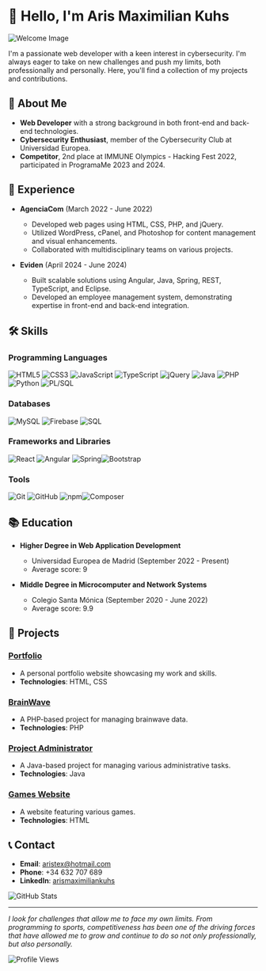 # 👋 Hello, I'm Aris Maximilian Kuhs

![Welcome Image](https://via.placeholder.com/800x200/ff0000/ffffff?text=Welcome+to+my+GitHub+Profile!&size=50)

I'm a passionate web developer with a keen interest in cybersecurity. I'm always eager to take on new challenges and push my limits, both professionally and personally. Here, you'll find a collection of my projects and contributions.

## 🚀 About Me
- **Web Developer** with a strong background in both front-end and back-end technologies.
- **Cybersecurity Enthusiast**, member of the Cybersecurity Club at Universidad Europea.
- **Competitor**, 2nd place at IMMUNE Olympics - Hacking Fest 2022, participated in ProgramaMe 2023 and 2024.

## 💼 Experience
- **AgenciaCom** (March 2022 - June 2022)
  - Developed web pages using HTML, CSS, PHP, and jQuery.
  - Utilized WordPress, cPanel, and Photoshop for content management and visual enhancements.
  - Collaborated with multidisciplinary teams on various projects.

- **Eviden** (April 2024 - June 2024)
  - Built scalable solutions using Angular, Java, Spring, REST, TypeScript, and Eclipse.
  - Developed an employee management system, demonstrating expertise in front-end and back-end integration.

## 🛠️ Skills
### Programming Languages
![HTML5](https://img.shields.io/badge/HTML5-E34F26?style=for-the-badge&logo=html5&logoColor=white) ![CSS3](https://img.shields.io/badge/CSS3-1572B6?style=for-the-badge&logo=css3&logoColor=white) ![JavaScript](https://img.shields.io/badge/JavaScript-F7DF1E?style=for-the-badge&logo=javascript&logoColor=black) ![TypeScript](https://img.shields.io/badge/TypeScript-007ACC?style=for-the-badge&logo=typescript&logoColor=white) ![jQuery](https://img.shields.io/badge/jQuery-0769AD?style=for-the-badge&logo=jquery&logoColor=white) ![Java](https://img.shields.io/badge/Java-007396?style=for-the-badge&logo=java&logoColor=white) ![PHP](https://img.shields.io/badge/PHP-777BB4?style=for-the-badge&logo=php&logoColor=white) ![Python](https://img.shields.io/badge/Python-3776AB?style=for-the-badge&logo=python&logoColor=white) ![PL/SQL](https://img.shields.io/badge/PL%2FSQL-336791?style=for-the-badge&logo=oracle&logoColor=white)

### Databases
![MySQL](https://img.shields.io/badge/MySQL-4479A1?style=for-the-badge&logo=mysql&logoColor=white) ![Firebase](https://img.shields.io/badge/Firebase-FFCA28?style=for-the-badge&logo=firebase&logoColor=black) ![SQL](https://img.shields.io/badge/SQL-336791?style=for-the-badge&logo=microsoft-sql-server&logoColor=white)

### Frameworks and Libraries
![React](https://img.shields.io/badge/React-61DAFB?style=for-the-badge&logo=react&logoColor=black) ![Angular](https://img.shields.io/badge/Angular-DD0031?style=for-the-badge&logo=angular&logoColor=white) ![Spring](https://img.shields.io/badge/Spring-6DB33F?style=for-the-badge&logo=spring&logoColor=white)![Bootstrap](https://img.shields.io/badge/Bootstrap-563D7C?style=for-the-badge&logo=bootstrap&logoColor=white)

### Tools
![Git](https://img.shields.io/badge/Git-F05032?style=for-the-badge&logo=git&logoColor=white) ![GitHub](https://img.shields.io/badge/GitHub-181717?style=for-the-badge&logo=github&logoColor=white) ![npm](https://img.shields.io/badge/npm-CB3837?style=for-the-badge&logo=npm&logoColor=white)![Composer](https://img.shields.io/badge/Composer-885630?style=for-the-badge&logo=composer&logoColor=white)

## 📚 Education
- **Higher Degree in Web Application Development**
  - Universidad Europea de Madrid (September 2022 - Present)
  - Average score: 9

- **Middle Degree in Microcomputer and Network Systems**
  - Colegio Santa Mónica (September 2020 - June 2022)
  - Average score: 9.9

## 🌟 Projects
### [Portfolio](https://github.com/Aristex12/Portfolio)
- A personal portfolio website showcasing my work and skills.
- **Technologies**: HTML, CSS

### [BrainWave](https://github.com/Aristex12/BrainWave)
- A PHP-based project for managing brainwave data.
- **Technologies**: PHP

### [Project Administrator](https://github.com/Aristex12/Project_Administrator)
- A Java-based project for managing various administrative tasks.
- **Technologies**: Java

### [Games Website](https://github.com/Aristex12/Games_Website)
- A website featuring various games.
- **Technologies**: HTML

## 📞 Contact
- **Email**: aristex@hotmail.com
- **Phone**: +34 632 707 689
- **LinkedIn**: [arismaximiliankuhs](https://www.linkedin.com/in/arismaximiliankuhs)

![GitHub Stats](https://github-readme-stats.vercel.app/api?username=Aristex12&show_icons=true&theme=radical)

---

*I look for challenges that allow me to face my own limits. From programming to sports, competitiveness has been one of the driving forces that have allowed me to grow and continue to do so not only professionally, but also personally.*

![Profile Views](https://komarev.com/ghpvc/?username=Aristex12&color=blueviolet)
